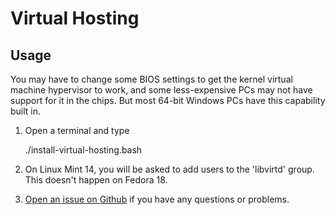 # Virtual Hosting

## Usage
You may have to change some BIOS settings to get the kernel virtual machine hypervisor to work, and some less-expensive PCs may not have support for it in the chips. But most 64-bit Windows PCs have this capability built in.

1. Open a terminal and type

	./install-virtual-hosting.bash
1. On Linux Mint 14, you will be asked to add users to the 'libvirtd' group. This doesn't happen on Fedora 18.
1. [Open an issue on Github](https://github.com/znmeb/Computational-Journalism-Publishers-Workbench/issues/new) if you have any questions or problems.
